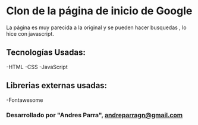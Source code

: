 # Clon de la página de inicio de Google

La página es muy parecida a la original y se pueden hacer busquedas , lo hice con javascript.

## Tecnologías Usadas:
-HTML
-CSS
-JavaScript

## Librerias externas usadas:
-Fontawesome


### Desarrollado por "Andres Parra", <andreparragn@gmail.com>